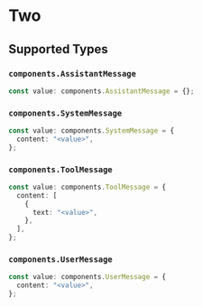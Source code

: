 # Two


## Supported Types

### `components.AssistantMessage`

```typescript
const value: components.AssistantMessage = {};
```

### `components.SystemMessage`

```typescript
const value: components.SystemMessage = {
  content: "<value>",
};
```

### `components.ToolMessage`

```typescript
const value: components.ToolMessage = {
  content: [
    {
      text: "<value>",
    },
  ],
};
```

### `components.UserMessage`

```typescript
const value: components.UserMessage = {
  content: "<value>",
};
```

